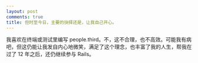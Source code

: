 ```yaml
---
layout: post
comments: true
title: 但时至今日，主要的抉择还是，让我自己开心。
---
```




我喜欢在终端或测试里编写 people.third。不，这不合理，也不高效。可能我有病吧，但这仍能让我发自内心地微笑，满足了这个理念，也丰富了我的人生，帮我在过了 12 年之后，还仍继续参与 Rails。

